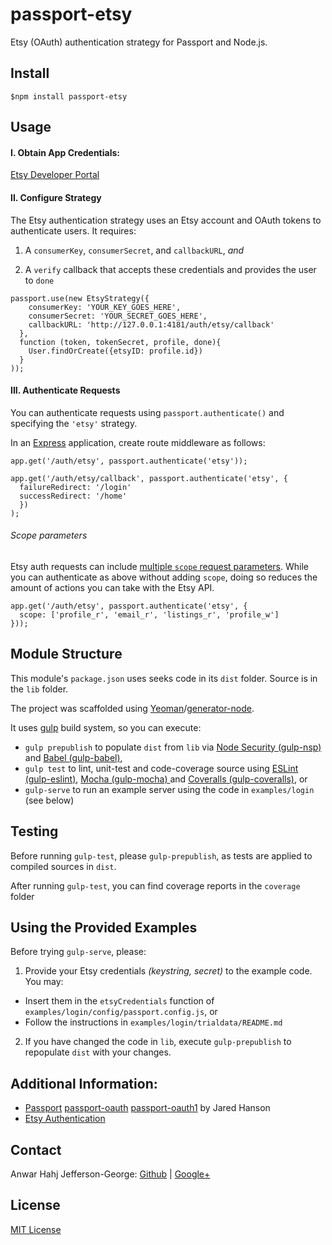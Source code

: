 # passport-etsy
Etsy (OAuth) authentication strategy for Passport and Node.js.

## Install
```
$npm install passport-etsy
```

## Usage
#### I. Obtain App Credentials:
[Etsy Developer Portal](https://www.etsy.com/developers/register)

#### II. Configure Strategy
The Etsy authentication strategy uses an Etsy account and OAuth tokens to authenticate users.
It requires:

1. A `consumerKey`, `consumerSecret`, and `callbackURL`, _and_

2. A `verify` callback that accepts these credentials and provides the user to `done`

```
passport.use(new EtsyStrategy({
    consumerKey: 'YOUR_KEY_GOES_HERE',
    consumerSecret: 'YOUR_SECRET_GOES_HERE',
    callbackURL: 'http://127.0.0.1:4181/auth/etsy/callback'
  },
  function (token, tokenSecret, profile, done){
    User.findOrCreate({etsyID: profile.id})
  }
));
```

#### III. Authenticate Requests
You can authenticate requests using `passport.authenticate()` and specifying the `'etsy'` strategy.

In an [Express](http://expressjs.com/) application, create route middleware as follows:

```
app.get('/auth/etsy', passport.authenticate('etsy'));

app.get('/auth/etsy/callback', passport.authenticate('etsy', {
  failureRedirect: '/login'
  successRedirect: '/home'
  })
);
```

###### Scope parameters
Etsy auth requests can include [multiple `scope` request parameters](https://www.etsy.com/developers/documentation/getting_started/oauth#section_permission_scopes).
While you can authenticate as above without adding `scope`, doing so reduces the
amount of actions you can take with the Etsy API.

```
app.get('/auth/etsy', passport.authenticate('etsy', {
  scope: ['profile_r', 'email_r', 'listings_r', 'profile_w']
}));
```

## Module Structure
This module's `package.json` uses seeks code in its `dist` folder. Source is in the `lib` folder.

The project was scaffolded using [Yeoman](http://yeoman.io/)/[generator-node](https://github.com/yeoman/generator-node).

It uses [gulp](http://gulpjs.com/) build system, so you can execute:

- `gulp prepublish` to populate `dist` from `lib` via [Node Security (gulp-nsp)](https://www.npmjs.com/package/gulp-nsp) and [Babel (gulp-babel)](https://www.npmjs.com/package/gulp-babel),
- `gulp test` to lint, unit-test and code-coverage source using [ESLint (gulp-eslint)](https://www.npmjs.com/package/gulp-eslint), [Mocha (gulp-mocha) ](https://www.npmjs.com/package/gulp-mocha) and [Coveralls (gulp-coveralls)](https://www.npmjs.com/package/gulp-coveralls), or
- `gulp-serve` to run an example server using the code in `examples/login` (see below)

## Testing
Before running `gulp-test`, please `gulp-prepublish`, as tests are applied to compiled sources
in `dist`.

After running `gulp-test`, you can find coverage reports in the `coverage` folder

## Using the Provided Examples
Before trying `gulp-serve`, please:

1. Provide your Etsy credentials _(keystring, secret)_ to the example code. You may:
  + Insert them in the `etsyCredentials` function of `examples/login/config/passport.config.js`, or
  + Follow the instructions in `examples/login/trialdata/README.md`
2. If you have changed the code in `lib`, execute `gulp-prepublish` to repopulate `dist` with your changes.

## Additional Information:
- [Passport](http://passportjs.org/docs) [passport-oauth](https://github.com/jaredhanson/passport-oauth) [passport-oauth1](https://github.com/jaredhanson/passport-oauth1) by Jared Hanson
- [Etsy Authentication](https://www.etsy.com/developers/documentation/getting_started/oauth)

## Contact
Anwar Hahj Jefferson-George:
[Github](https://github.com/anwarhahjjeffersongeorge) |
[Google+](https://plus.google.com/+AnwarHahjJeffersonGeorge/)

## License
[MIT License](http://opensource.org/licenses/MIT)
